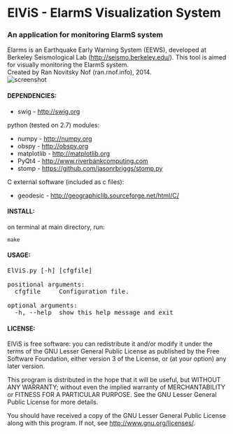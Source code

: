 # ElViS - ElarmS Visualization System
### An application for monitoring ElarmS system
Elarms is an Earthquake Early Warning System (EEWS), developed at Berkeley Seismological Lab (http://seismo.berkeley.edu/).
This tool is aimed for visually monitoring the ElarmS system.<br>
Created by Ran Novitsky Nof (ran.rnof.info), 2014.  
![screenshot](./screentshot.jpg)
#### DEPENDENCIES:
-  swig - http://swig.org

python (tested on 2.7) modules:

-   numpy - http://numpy.org
-   obspy - http://obspy.org
-   matplotlib - http://matplotlib.org
-   PyQt4 - http://www.riverbankcomputing.com
-   stomp - https://github.com/jasonrbriggs/stomp.py

C external software (included as c files):

-   geodesic - http://geographiclib.sourceforge.net/html/C/

#### INSTALL:
  on terminal at main directory, run:
  ```
  make
  ```

#### USAGE:
<pre>
ElViS.py [-h] [cfgfile]

positional arguments:  
  cfgfile     Configuration file.

optional arguments:  
  -h, --help  show this help message and exit
</pre>
#### LICENSE:
  ElViS is free software: you can redistribute it and/or modify
  it under the terms of the GNU Lesser General Public License as published by
  the Free Software Foundation, either version 3 of the License, or
  (at your option) any later version.

  This program is distributed in the hope that it will be useful,
  but WITHOUT ANY WARRANTY; without even the implied warranty of
  MERCHANTABILITY or FITNESS FOR A PARTICULAR PURPOSE.  See the
  GNU Lesser General Public License for more details.

  You should have received a copy of the GNU Lesser General Public License
  along with this program.  If not, see <http://www.gnu.org/licenses/>.
